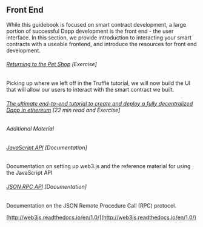 ## Front End

While this guidebook is focused on smart contract development, a large portion of successful Dapp development is the front end - the user interface.  In this section, we provide introduction to interacting your smart contracts with a useable frontend, and introduce the resources for front end development.

###### [Returning to the Pet Shop](http://truffleframework.com/tutorials/pet-shop#creating-a-ui-to-interact-with-our-smart-contract) \[Exercise\]

Picking up where we left off in the Truffle tutorial, we will now build the UI that will allow our users to interact with the smart contract we built.

###### [The ultimate end-to-end tutorial to create and deploy a fully decentralized Dapp in ethereum](https://medium.com/@merunasgrincalaitis/the-ultimate-end-to-end-tutorial-to-create-and-deploy-a-fully-descentralized-dapp-in-ethereum-18f0cf6d7e0e) \[22 min read and Exercise\]

###### 

###### Additional Material

###### [JavaScript API](https://github.com/ethereum/wiki/wiki/JavaScript-API) \[Documentation\]

Documentation on setting up web3.js and the reference material for using the JavaScript API

###### [JSON RPC API](https://github.com/ethereum/wiki/wiki/JSON-RPC) \[Documentation\]

Documentation on the JSON Remote Procedure Call \(RPC\) protocol.

[http://web3js.readthedocs.io/en/1.0/](http://web3js.readthedocs.io/en/1.0/)

###### 

###### 



